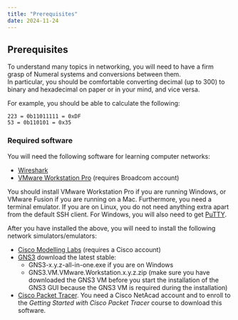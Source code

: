 ```yaml
---
title: "Prerequisites"
date: 2024-11-24
---
```


## Prerequisites

To understand many topics in networking, you will need to have a firm grasp of Numeral systems and conversions between them.  
In particular, you should be comfortable converting decimal (up to 300) to binary and hexadecimal on paper or in your mind, and vice versa.

For example, you should be able to calculate the following:

`223 = 0b11011111 = 0xDF`  
`53 = 0b110101 = 0x35`

### Required software

You will need the following software for learning computer networks:

* [Wireshark](https://www.wireshark.org/download.html)
* [VMware Workstation Pro](https://www.vmware.com/products/desktop-hypervisor/workstation-and-fusion) (requires Broadcom account)

You should install VMware Workstation Pro if you are running Windows, or VMware Fusion if you are running on a Mac. Furthermore, you need a terminal emulator. If you are on Linux, you do not need anything extra apart from the default SSH client. For Windows, you will also need to get [PuTTY](https://www.chiark.greenend.org.uk/~sgtatham/putty/latest.html).

After you have installed the above, you will need to install the following network simulators/emulators:

* [Cisco Modelling Labs](https://software.cisco.com/download/home/286193282/type/286326381/release/2.8.0%20Free%20Tier) (requires a Cisco account)
* [GNS3](https://github.com/gns3/gns3-gui/releases) download the latest stable:
  - GNS3-x.y.z-all-in-one.exe if you are on Windows
  - GNS3.VM.VMware.Workstation.x.y.z.zip (make sure you have downloaded the GNS3 VM before you start the installation of the GNS3 GUI because the GNS3 VM is required during the installation)
* [Cisco Packet Tracer](https://www.netacad.com/cisco-packet-tracer). You need a Cisco NetAcad account and to enroll to the _Getting Started with Cisco Packet Tracer_ course to download this software.
